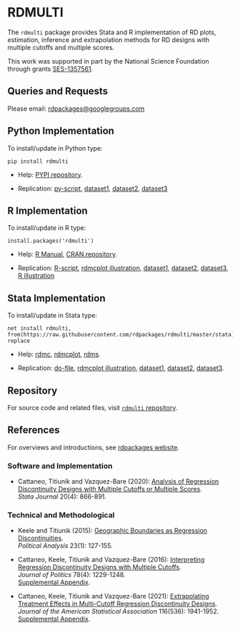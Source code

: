 # RDMULTI

The `rdmulti` package provides Stata and R implementation of RD plots, estimation, inference and extrapolation methods for RD designs with multiple cutoffs and multiple scores.

This work was supported in part by the National Science Foundation through grants [SES-1357561](https://www.nsf.gov/awardsearch/showAward?AWD_ID=1357561).

## Queries and Requests

Please email: [rdpackages@googlegroups.com](mailto:rdpackages@googlegroups.com)

## Python Implementation

To install/update in Python type:
```
pip install rdmulti
```

- Help: [PYPI repository](https://pypi.org/project/rdmulti/).

- Replication: [py-script](https://github.com/rdpackages/rdmulti/blob/master/python/rdmulti_illustration.py), [dataset1](https://github.com/rdpackages/rdmulti/blob/master/python/simdata_multic.csv), [dataset2](https://github.com/rdpackages/rdmulti/blob/master/python/simdata_cumul.csv), [dataset3](https://github.com/rdpackages/rdmulti/blob/master/python/simdata_multis.csv)

## R Implementation

To install/update in R type:
```
install.packages('rdmulti')
```

- Help: [R Manual](https://cran.r-project.org/web/packages/rdmulti/rdmulti.pdf), [CRAN repository](https://cran.r-project.org/package=rdmulti).

- Replication: [R-script](https://github.com/rdpackages/rdmulti/blob/master/R/rdmulti_illustration.R), [rdmcplot illustration](https://github.com/rdpackages/rdmulti/blob/master/R/rdmcplot_illustration.R), [dataset1](https://github.com/rdpackages/rdmulti/blob/master/R/simdata_multic.csv), [dataset2](https://github.com/rdpackages/rdmulti/blob/master/R/simdata_cumul.csv), [dataset3](https://github.com/rdpackages/rdmulti/blob/master/R/simdata_multis.csv), [R illustration](https://github.com/rdpackages/rdmulti/blob/master/R/rdmulti_illustration.pdf)

## Stata Implementation

To install/update in Stata type:
```
net install rdmulti, from(https://raw.githubusercontent.com/rdpackages/rdmulti/master/stata) replace
```

- Help: [rdmc](https://github.com/rdpackages/rdmulti/blob/master/stata/rdmc.pdf), [rdmcplot](https://github.com/rdpackages/rdmulti/blob/master/stata/rdmcplot.pdf), [rdms](https://github.com/rdpackages/rdmulti/blob/master/stata/rdms.pdf).

- Replication: [do-file](https://github.com/rdpackages/rdmulti/blob/master/stata/rdmulti_illustration.do), [rdmcplot illustration](https://github.com/rdpackages/rdmulti/blob/master/stata/rdmcplot_illustration.do), [dataset1](https://github.com/rdpackages/rdmulti/blob/master/stata/simdata_multic.dta), [dataset2](https://github.com/rdpackages/rdmulti/blob/master/stata/simdata_cumul.dta), [dataset3](https://github.com/rdpackages/rdmulti/blob/master/stata/simdata_multis.dta).

## Repository

For source code and related files, visit [`rdmulti` repository](https://github.com/rdpackages/rdmulti/).


## References

For overviews and introductions, see [rdpackages website](https://rdpackages.github.io).

### Software and Implementation

- Cattaneo, Titiunik and Vazquez-Bare (2020): [Analysis of Regression Discontinuity Designs with Multiple Cutoffs or Multiple Scores](https://rdpackages.github.io/references/Cattaneo-Titiunik-VazquezBare_2020_Stata.pdf).<br>
_Stata Journal_ 20(4): 866-891.

### Technical and Methodological

- Keele and Titiunik (2015): [Geographic Boundaries as Regression Discontinuities](https://rdpackages.github.io/references/Keele-Titiunik_2015_PA.pdf).<br>
_Political Analysis_ 23(1): 127-155.

- Cattaneo, Keele, Titiunik and Vazquez-Bare (2016): [Interpreting Regression Discontinuity Designs with Multiple Cutoffs](https://rdpackages.github.io/references/Cattaneo-Keele-Titiunik-VazquezBare_2016_JOP.pdf).<br>
_Journal of Politics_ 78(4): 1229-1248.<br>
[Supplemental Appendix](https://rdpackages.github.io/references/Cattaneo-Keele-Titiunik-VazquezBare_2016_JOP--Supplement.pdf).

- Cattaneo, Keele, Titiunik and Vazquez-Bare (2021): [Extrapolating Treatment Effects in Multi-Cutoff Regression Discontinuity Designs](https://rdpackages.github.io/references/Cattaneo-Keele-Titiunik-VazquezBare_2021_JASA.pdf).<br>
_Journal of the American Statistical Association_ 116(536): 1941-1952.<br>
[Supplemental Appendix](https://rdpackages.github.io/references/Cattaneo-Keele-Titiunik-VazquezBare_2021_JASA--Supplement.pdf).

<br><br>
